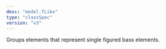 ```yaml
---
desc: "model.fLike"
type: "classSpec"
version: "v3"
---
```


Groups elements that represent single figured bass elements.